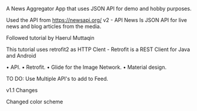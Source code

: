 A News Aggregator App that uses JSON API for demo and hobby purposes.

Used the API from https://newsapi.org/ v2 - API News Is JSON API for live news and blog articles from the media.

Followed tutorial by Haerul Muttaqin

This tutorial uses retrofit2 as HTTP Clent - Retrofit is a REST Client for Java and Android

• API. • Retrofit. • Glide for the Image Network. • Material design.

TO DO: Use Multiple API's to add to Feed.


v1.1 Changes

Changed color scheme
